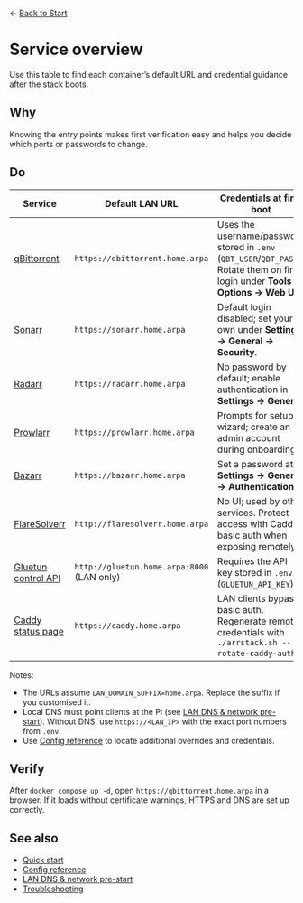 ← [Back to Start](../README.md)

# Service overview

Use this table to find each container’s default URL and credential guidance after the stack boots.

## Why
Knowing the entry points makes first verification easy and helps you decide which ports or passwords to change.

## Do
| Service | Default LAN URL | Credentials at first boot | Change ports in |
| --- | --- | --- | --- |
| [qBittorrent](https://www.qbittorrent.org/) | `https://qbittorrent.home.arpa` | Uses the username/password stored in `.env` (`QBT_USER`/`QBT_PASS`). Rotate them on first login under **Tools → Options → Web UI**. | `.env` (`QBT_WEBUI_PORT`) or `arrconf/userconf.sh` overrides |
| [Sonarr](https://sonarr.tv/) | `https://sonarr.home.arpa` | Default login disabled; set your own under **Settings → General → Security**. | `.env` (`SONARR_PORT`) |
| [Radarr](https://radarr.video/) | `https://radarr.home.arpa` | No password by default; enable authentication in **Settings → General**. | `.env` (`RADARR_PORT`) |
| [Prowlarr](https://prowlarr.com/) | `https://prowlarr.home.arpa` | Prompts for setup wizard; create an admin account during onboarding. | `.env` (`PROWLARR_PORT`) |
| [Bazarr](https://www.bazarr.media/) | `https://bazarr.home.arpa` | Set a password at **Settings → General → Authentication**. | `.env` (`BAZARR_PORT`) |
| [FlareSolverr](https://flaresolverr.com/) | `http://flaresolverr.home.arpa` | No UI; used by other services. Protect access with Caddy basic auth when exposing remotely. | `.env` (`FLARESOLVERR_PORT`) |
| [Gluetun control API](https://github.com/qdm12/gluetun) | `http://gluetun.home.arpa:8000` (LAN only) | Requires the API key stored in `.env` (`GLUETUN_API_KEY`). | `.env` (`GLUETUN_CONTROL_PORT`) |
| [Caddy status page](https://caddyserver.com/) | `https://caddy.home.arpa` | LAN clients bypass basic auth. Regenerate remote credentials with `./arrstack.sh --rotate-caddy-auth`. | `.env` (`CADDY_HTTP_PORT`, `CADDY_HTTPS_PORT`) |

Notes:
- The URLs assume `LAN_DOMAIN_SUFFIX=home.arpa`. Replace the suffix if you customised it.
- Local DNS must point clients at the Pi (see [LAN DNS & network pre-start](lan-dns-network-setup.md)). Without DNS, use `https://<LAN_IP>` with the exact port numbers from `.env`.
- Use [Config reference](config.md) to locate additional overrides and credentials.

## Verify
After `docker compose up -d`, open `https://qbittorrent.home.arpa` in a browser. If it loads without certificate warnings, HTTPS and DNS are set up correctly.

## See also
- [Quick start](../README.md)
- [Config reference](config.md)
- [LAN DNS & network pre-start](lan-dns-network-setup.md)
- [Troubleshooting](troubleshooting.md)
